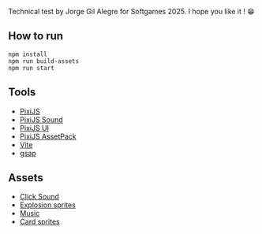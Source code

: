 Technical test by Jorge Gil Alegre for Softgames 2025.
I hope you like it ! 😁

## How to run
```
npm install
npm run build-assets
npm run start
```

## Tools

- [PixiJS](https://github.com/pixijs/pixijs)
- [PixiJS Sound](https://github.com/pixijs/sound)
- [PixiJS UI](https://github.com/pixijs/ui)
- [PixiJS AssetPack](https://github.com/pixijs/assetpack)
- [Vite](https://github.com/vitejs/vite)
- [gsap](https://github.com/greensock/GSAP)

## Assets

- [Click Sound](https://rmocci.itch.io/button-fx)
- [Explosion sprites](https://aim-studios.itch.io/explosions-pixel-art)
- [Music](https://gooseninja.itch.io/happy-loops?download)
- [Card sprites](https://ddant1100.itch.io/ttrpg-legacy-cards-1)
